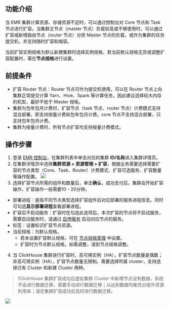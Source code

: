 ## 功能介绍
当 EMR 集群计算资源、存储资源不足时，可以通过控制台对 Core 节点和 Task 节点进行扩容。当集群主节点（master 节点）负载较高或不够使用时，可以通过扩容或新增路由节点（router 节点）分担 Master 节点的负载，或作为集群的任务提交机，并支持随时扩容和缩容。

当前扩容实例规格为默认新建集群时选择实例规格，若当前默认规格无货或调整扩容配置时，需在**节点规格**进行设置。

## 前提条件
- 扩容 Router 节点：Router 节点可作为提交机使用，可以在 Router 节点上向集群正常提交计算 Yarn、Hive、Spark 等计算任务，因此建议选择较大内存的机型，最好不低于 Master 规格。
- 集群为包年包月计费时，扩容节点（task 节点、router 节点）计费模式支持混合部署，即支持按量计费和包年包月计费。core 节点不支持混合部署，只支持包年包月计费。
- 集群为按量计费时，所有节点扩容均支持按量计费模式。

## 操作步骤
1. 登录 [EMR 控制台](https://console.cloud.tencent.com/emr)，在集群列表中单击对应的集群 **ID/名称**进入集群详情页。
2. 在集群详情页中选择**集群资源 > 资源管理 > 扩容**，根据业务需要选择需要扩容的节点类型（Core、Task、Router）计费模式、扩容可选服务、扩容数量等操作配置。
![](https://main.qcloudimg.com/raw/6fda4eed0a68904da6a05e64899fffe6.png)
3. 选择扩容节点所需的组件和数量后，单击**确认**，成功支付后，集群会开始扩容操作，扩容操作一般需要10 - 20分钟。
 - 部署进程：是指不同节点类型选择扩容组件后对应部署的服务进程信息。同时可勾选**显示部署进程**查看部署进程。
 - 扩容后不启动服务：扩容时在勾选此选项后，本次扩容的节点将不启动服务，需要启动服务时，请通过 [启停服务](https://cloud.tencent.com/document/product/589/55337) 启动对应节点的服务。
 - 标签：设置标识扩容节点资源。
 - 当前规格：为默认规格。
      - 若未设置扩容默认规格，可在 [节点规格管理](https://cloud.tencent.com/document/product/589/39103) 中设置。
      - 扩容时为节点默认规格，如需调整，请到节点规格调整。
4. 当 ClickHouse 集群进行扩容时，高可用实例（HA），扩容节点数量是偶数；非高可用实例（HA），扩容节点数量无限制。需要选择所属 cluster，支持选择已有 Cluster 和新建 Cluster 两种。
>!ClickHouse 集群扩容成功后虚拟集群 Cluster 中新增节点没有数据，系统不会进行数据迁移，需要手动进行数据迁移；以达到数据均衡充分提升资源利用率；请在集群扩容成功后及时进行数据迁移。
>
![](https://main.qcloudimg.com/raw/e40e5743f5d246b459da9b011b6f4da2.png)
